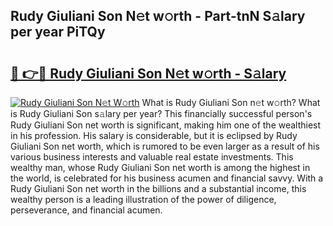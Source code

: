 ## Rudy Giuliani Son N𝚎t w𝚘rth - Part-tnN S𝚊lary per year PiTQy

# <h2><a href="http://gc20dni.nevu.top/?p=Rudy+Giuliani+Son">🔗 👉🔴 Rudy Giuliani Son N𝚎t w𝚘rth - S𝚊lary</a></h2>

[![Rudy Giuliani Son N𝚎t W𝚘rth](https://i.imgur.com/Oavwk0R.jpeg)](http://gc20dni.nevu.top/?p=Rudy+Giuliani+Son)
What is Rudy Giuliani Son n𝚎t w𝚘rth? What is Rudy Giuliani Son s𝚊lary per year?
This financially successful person's Rudy Giuliani Son net worth is significant, making him one of the wealthiest in his profession. His salary is considerable, but it is eclipsed by Rudy Giuliani Son net worth, which is rumored to be even larger as a result of his various business interests and valuable real estate investments. This wealthy man, whose Rudy Giuliani Son net worth is among the highest in the world, is celebrated for his business acumen and financial savvy. With a Rudy Giuliani Son net worth in the billions and a substantial income, this wealthy person is a leading illustration of the power of diligence, perseverance, and financial acumen.
